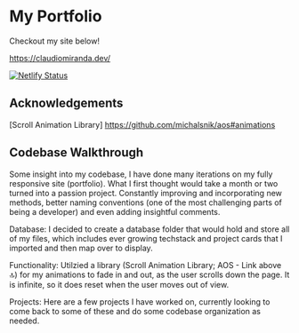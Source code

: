 # My Portfolio

Checkout my site below!

https://claudiomiranda.dev/

[![Netlify Status](https://api.netlify.com/api/v1/badges/7db202be-6a4f-4d62-b288-5c0a855875f1/deploy-status)](https://app.netlify.com/sites/claudiomiranda/deploys)

## Acknowledgements

[Scroll Animation Library] https://github.com/michalsnik/aos#animations

## Codebase Walkthrough

Some insight into my codebase, I have done many iterations on my fully responsive site (portfolio). What I first thought would take a month or two turned into a passion project. Constantly improving and incorporating new methods, better naming conventions (one of the most challenging parts of being a developer) and even adding insightful comments.

Database:
I decided to create a database folder that would hold and store all of my files, which includes ever growing techstack and project cards that I imported and then map over to display.

Functionality:
Utilzied a library (Scroll Animation Library; AOS - Link above 🔝) for my animations to fade in and out, as the user scrolls down the page. It is infinite, so it does reset when the user moves out of view.

Projects:
Here are a few projects I have worked on, currently looking to come back to some of these and do some codebase organization as needed.
